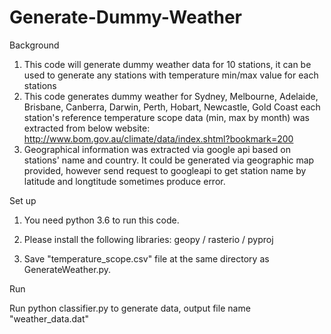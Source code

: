 # Generate-Dummy-Weather

Background 

1. 	This code will generate dummy weather data for 10 stations, it can be used to generate any stations with temperature min/max value for each stations
2. 	This code generates dummy weather for Sydney, Melbourne, Adelaide, Brisbane, Canberra, Darwin, Perth, Hobart, Newcastle, Gold Coast
	  each station's reference temperature scope data (min, max by month) was extracted from below website: 
	  http://www.bom.gov.au/climate/data/index.shtml?bookmark=200
3. 	Geographical information was extracted via google api based on stations' name and country. It could be generated via geographic map provided, 
    however send request to googleapi to get station name by latitude and longtitude sometimes produce error. 

Set up

1. You need python 3.6 to run this code. 

2. Please install the following libraries: geopy / rasterio / pyproj
    
3. Save "temperature_scope.csv" file at the same directory as GenerateWeather.py.

Run

Run python classifier.py to generate data, output file name "weather_data.dat"
